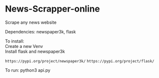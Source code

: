 # News-Scrapper-online
Scrape any news website

Dependencies: newspaper3k, flask

To install:<br>
Create a new Venv<br>
Install flask and newspaper3k

`https://pypi.org/project/newspaper3k/`
`https://pypi.org/project/flask/`



To run: python3 api.py